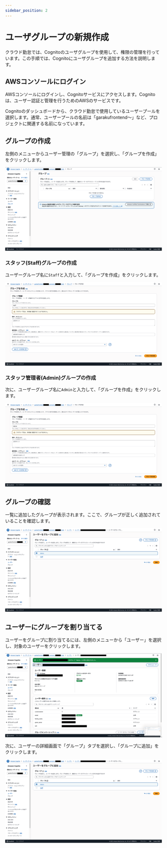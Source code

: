 ```yaml
---
sidebar_position: 2
---
```


# ユーザグループの新規作成

クラウド勤怠では、Cognitoのユーザグループを使用して、権限の管理を行っています。この手順では、Cognitoにユーザグループを追加する方法を説明します。

## AWSコンソールにログイン

AWSコンソールにログインし、Cognitoサービスにアクセスします。Cognitoは、ユーザー認証と管理を行うためのAWSのサービスです。

Cognitoのダッシュボードから、クラウド勤怠で使用しているユーザープールを選択します。通常、ユーザープールの名前は「garakufrontend〜」など、プロジェクトに関連する名前になっています。

## グループの作成

左側のメニューからユーザー管理の「グループ」を選択し、「グループを作成」をクリックします。

![alt text](img/004.png)

### スタッフ(Staff)グループの作成

ユーザーグループ名に`Staff`と入力して、「グループを作成」をクリックします。

![alt text](img/005.png)

### スタッフ管理者(Admin)グループの作成

次に、ユーザーグループ名に`Admin`と入力して、「グループを作成」をクリックします。

![alt text](img/006.png)

## グループの確認

一覧に追加したグループが表示されます。ここで、グループが正しく追加されていることを確認します。

![alt text](img/007.png)

## ユーザーにグループを割り当てる

ユーザーをグループに割り当てるには、左側のメニューから「ユーザー」を選択し、対象のユーザーをクリックします。

![alt text](img/008.png)

次に、ユーザーの詳細画面で「グループ」タブを選択し、「グループに追加」をクリックします。

![alt text](img/009.png)
